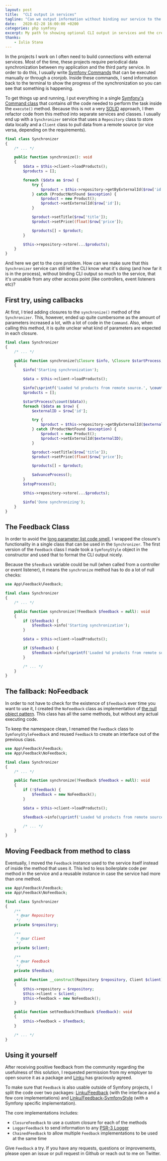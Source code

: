 ```yaml
---
layout: post
title:  "CLI output in services"
tagline: "Can we output information without binding our service to the CLI?"
date:   2020-02-28 16:00:00 +0200
categories: php symfony
excerpt: My path to showing optional CLI output in services and the creation of the Feedback package
thanks:
    - Iulia Stana
---
```


In the projects I work on I often need to build connections with external services.
Most of the time, these projects require periodical data synchronization between
my application and the third party service. In order to do this, I usually
write [Symfony Commands][_command] that can be executed manually or through a
cronjob. Inside these commands, I send information back to the terminal to show
the progress of the synchronization so you can see that something is happening.

To get things up and running, I put everything in a single [Symfony's Command class][_command_class]
that contains _all_ the code needed to perform the task inside the `execute()` method.
Because this is not a very [SOLID][_solid] approach, I then refactor code from
this method into separate services and classes. I usually end up with a `Synchronizer`
service that uses a `Repository` class to store data locally and a `Client` class
to pull data from a remote source (or vice versa, depending on the requirements).

```php
final class Synchronizer
{
    /* ... */

    public function synchronize(): void
    {
        $data = $this->client->loadProducts();
        $products = [];

        foreach ($data as $row) {
            try {
                $product = $this->repository->getByExternalId($row['id']);
            } catch (ProductNotFound $exception) {
                $product = new Product();
                $product->setExternalId($row['id']);
            }

            $product->setTitle($row['title']);
            $product->setPrice((float)$row['price']);

            $products[] = $product;
        }

        $this->repository->store(...$products);
    }
}
```

And here we get to the core problem. How can we make sure that this `Synchronizer`
service can still let the CLI know what it's doing (and how far it is in the process),
without binding CLI output so much to the service, that it's unusable from any other
access point (like controllers, event listeners etc)? 

## First try, using callbacks
At first, I tried adding closures to the `synchronize()` method of the `Synchronizer`.
This, however, ended up quite cumbersome as the amount of parameters increased a
lot, with a lot of code in the `Command`. Also, when calling this method, it
is quite unclear what kind of parameters are expected in each closure.

```php
final class Synchronizer
{
    /* ... */

    public function synchronize(\Closure $info, \Closure $startProcess, \Closure $advanceProcess, \Closure $stopProcess): void
    {
        $info('Starting synchronization');

        $data = $this->client->loadProducts();

        $info(\sprintf('Loaded %d products from remote source.', \count($data)));
        $products = [];

        $startProcess(\count($data));
        foreach ($data as $row) {
            $externalID = $row['id'];

            try {
                $product = $this->repository->getByExternalId($externalID);
            } catch (ProductNotFound $exception) {
                $product = new Product();
                $product->setExternalId($externalID);
            }

            $product->setTitle($row['title']);
            $product->setPrice((float)$row['price']);

            $products[] = $product;

            $advanceProcess();
        }
        $stopProcess();

        $this->repository->store(...$products);

        $info('Done synchronizing');
    }
}
```

## The Feedback Class
In order to avoid the [long parameter list code smell][_long_parameters_list],
I wrapped the closure's functionality in a single class that can be used in
the `Synchronizer`. The first version of the `Feedback` class I made took a
`SymfonyStyle` object in the constructor and used that to format the CLI output
nicely.

Because the `$feedback` variable could be null (when called from a controller or
event listener), it means the `synchronize` method has to do a lot of null checks:

```php
use App\Feedback\Feedback;

final class Synchronizer
{
    /* ... */

    public function synchronize(?Feedback $feedback = null): void
    {
        if ($feedback) {
            $feedback->info('Starting synchronization');
        }

        $data = $this->client->loadProducts();

        if ($feedback) {
            $feedback->info(\sprintf('Loaded %d products from remote source.', \count($data)));
        }

        /* ... */
    }
}
```

## The fallback: NoFeedback
In order to not have to check for the existence of `$feedback` ever time you
want to use it, I created the `NoFeedback` class as implementation of [the null object pattern][_null_object_pattern].
This class has all the same methods, but without any actual executing code.

To keep the namespace clean, I renamed the `Feedback` class to `SymfonyStyleFeedback`
and reused `Feedback` to create an interface out of the previous class.

```php
use App\Feedback\Feedback;
use App\Feedback\NoFeedback;

final class Synchronizer
{
    /* ... */

    public function synchronize(?Feedback $feedback = null): void
    {
        if (!$feedback) {
            $feedback = new NoFeedback();
        }

        $data = $this->client->loadProducts();

        $feedback->info(\sprintf('Loaded %d products from remote source.', \count($data)));

        /* ... */
    }
}
```

## Moving Feedback from method to class
Eventually, I moved the `Feedback` instance used to the service itself instead
of inside the method that uses it. This led to less boilerplate code per method
in the service and a reusable instance in case the service had more than one
method.

```php
use App\Feedback\Feedback;
use App\Feedback\NoFeedback;

final class Synchronizer
{
    /**
     * @var Repository
     */
    private $repository;

    /**
     * @var Client
     */
    private $client;

    /**
     * @var Feedback
     */
    private $feedback;

    public function __construct(Repository $repository, Client $client)
    {
        $this->repository = $repository;
        $this->client = $client;
        $this->feedback = new NoFeedback();
    }

    public function setFeedback(Feedback $feedback): void
    {
        $this->feedback = $feedback;
    }

    /* ... */
}
```

## Using it yourself
After receiving positive feedback from the community regarding the usefulness
of this solution, I requested permission from my employer to open source it
as a package and [Linku][_linku] has graciously agreed.

To make sure that `Feedback` is also usable outside of Symfony projects, I
split the code over two packages: [Linku/Feedback][_feedback_package] (with
the interface and a few core implementations) and [Linku/Feedback-SymfonyStyle][_symfonystyle_package]
(with a Symfony specific implementation).

The core implementations includes:
- `ClosureFeedback` to use a custom closure for each of the methods
- `LoggerFeedback` to send information to any [PSR-3 Logger][_psr3]
- `ChainedFeedback` to allow multiple `Feedback` implementations to be used at the same time

Give `Feedback` a try. If you have any requests, questions or improvements, please
open an issue or pull request in Github or reach out to me on Twitter.


[_command]: https://symfony.com/doc/current/console.html
[_command_class]: https://github.com/symfony/symfony/blob/5.0/src/Symfony/Component/Console/Command/Command.php
[_solid]: https://en.wikipedia.org/wiki/SOLID
[_long_parameters_list]: https://blog.codinghorror.com/code-smells/
[_null_object_pattern]: https://en.wikipedia.org/wiki/Null_object_pattern
[_linku]: https://linku.nl/
[_feedback_package]: https://packagist.org/packages/linku/feedback
[_symfonystyle_package]: https://packagist.org/packages/linku/feedback-symfonystyle
[_psr3]: https://www.php-fig.org/psr/psr-3/
